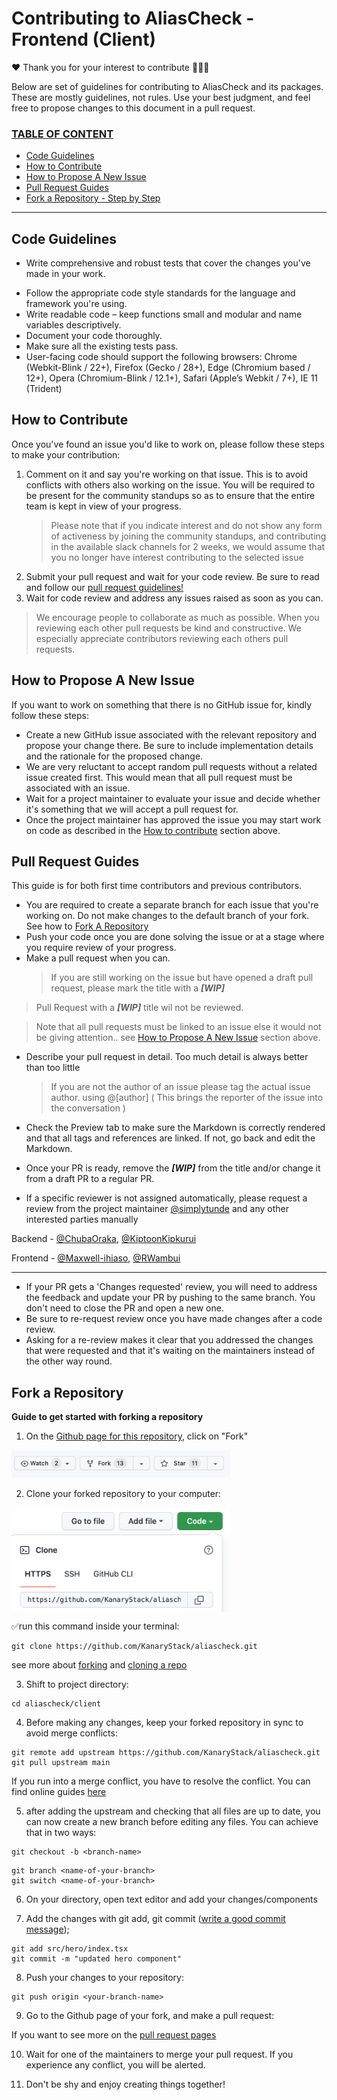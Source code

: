 # Contributing to AliasCheck - Frontend (Client)

❤ Thank you for your interest to contribute 🎉🎉🎉

Below are set of guidelines for contributing to AliasCheck and its packages. These are mostly guidelines, not rules. Use your best judgment, and feel free to propose changes to this document in a pull request.

### <u>TABLE OF CONTENT</u>

- <a href="#codeGuidelines">Code Guidelines</a>
- <a href="#contributing">How to Contribute</a>
- <a href="#proposeIssue">How to Propose A New Issue</a>
- <a href="#PRGuides">Pull Request Guides</a>
- <a href="#forkrepo">Fork a Repository - Step by Step</a>

---

## <b id="codeGuidelines">Code Guidelines</b>

- Write comprehensive and robust tests that cover the changes you've made in your work.

* Follow the appropriate code style standards for the language and framework you're using.
* Write readable code – keep functions small and modular and name variables descriptively.
* Document your code thoroughly.
* Make sure all the existing tests pass.
* User-facing code should support the following browsers:
  Chrome (Webkit-Blink / 22+),
  Firefox (Gecko / 28+),
  Edge (Chromium based / 12+),
  Opera (Chromium-Blink / 12.1+),
  Safari (Apple’s Webkit / 7+),
  IE 11 (Trident)

## <b id="contributing">How to Contribute</b>

Once you've found an issue you'd like to work on, please follow these steps to make your contribution:

1. Comment on it and say you're working on that issue. This is to avoid conflicts with others also working on the issue. You will be required to be present for the community standups so as to ensure that the entire team is kept in view of your progress.
   > Please note that if you indicate interest and do not show any form of activeness by joining the community standups, and contributing in the available slack channels for 2 weeks, we would assume that you no longer have interest contributing to the selected issue
2. Submit your pull request and wait for your code review. Be sure to read and follow our <a href="#PRGuides">pull request guidelines!</a>
3. Wait for code review and address any issues raised as soon as you can.

> We encourage people to collaborate as much as possible. When you reviewing each other pull requests be kind and constructive. We especially appreciate contributors reviewing each others pull requests.

## <b id="proposeIssue">How to Propose A New Issue</b>

If you want to work on something that there is no GitHub issue for, kindly follow these steps:

- Create a new GitHub issue associated with the relevant repository and propose your change there. Be sure to include implementation details and the rationale for the proposed change.
- We are very reluctant to accept random pull requests without a related issue created first. This would mean that all pull request must be associated with an issue.
- Wait for a project maintainer to evaluate your issue and decide whether it's something that we will accept a pull request for.
- Once the project maintainer has approved the issue you may start work on code as described in the <a href="#contributing">How to contribute</a> section above.

## <b id="PRGuides">Pull Request Guides</b>

This guide is for both first time contributors and previous contributors.

- You are required to create a separate branch for each issue that you're working on. Do not make changes to the default branch of your fork. See how to <a href="#forkrepo">Fork A Repository</a>
- Push your code once you are done solving the issue or at a stage where you require review of your progress.
- Make a pull request when you can.
  > If you are still working on the issue but have opened a draft pull request, please mark the title with a <i><strong>[WIP]</strong></i>

> Pull Request with a <i><strong>[WIP]</strong></i> title wil not be reviewed.

> Note that all pull requests must be linked to an issue else it would not be giving attention.. see <a href="#proposeIssue">How to Propose A New Issue</a> section above.

- Describe your pull request in detail. Too much detail is always better than too little

  > If you are not the author of an issue please tag the actual issue author. using @[author] ( This brings the reporter of the issue into the conversation )

- Check the Preview tab to make sure the Markdown is correctly rendered and that all tags and references are linked. If not, go back and edit the Markdown.

- Once your PR is ready, remove the <i><strong>[WIP]</strong></i> from the title and/or change it from a draft PR to a regular PR.
- If a specific reviewer is not assigned automatically, please request a review from the project maintainer [@simplytunde](https://github.com/simplytunde) and any other interested parties manually

Backend - [@ChubaOraka](https://github.com/ChubaOraka), [@KiptoonKipkurui](https://github.com/KiptoonKipkurui)

Frontend - [@Maxwell-ihiaso](https://github.com/Maxwell-ihiaso), [@RWambui](https://github.com/RWambui)

---

- If your PR gets a 'Changes requested' review, you will need to address the feedback and update your PR by pushing to the same branch. You don't need to close the PR and open a new one.
- Be sure to re-request review once you have made changes after a code review.
- Asking for a re-review makes it clear that you addressed the changes that were requested and that it's waiting on the maintainers instead of the other way round.

## <b id="forkrepo">Fork a Repository</b>

**Guide to get started with forking a repository**

1. On the [Github page for this repository](https://github.com/KanaryStack/aliascheck), click on "Fork"

<img width="350"  src="./public/assets/1st-preview.png"/>

<br>

2. Clone your forked repository to your computer:

<img align="center" width="350" src="./public/assets/preview3.png"/>

✅run this command inside your terminal:

```
git clone https://github.com/KanaryStack/aliascheck.git
```

see more about [forking]() and [cloning a repo]()

3. Shift to project directory:

```
cd aliascheck/client
```

4. Before making any changes, keep your forked repository in sync to avoid merge conflicts:

```
git remote add upstream https://github.com/KanaryStack/aliascheck.git
git pull upstream main
```

If you run into a merge conflict, you have to resolve the conflict. You can find online guides [here](https://opensource.com/article/20/4/git-merge-conflict)

5. after adding the upstream and checking that all files are up to date, you can now create a new branch before editing any files. You can achieve that in two ways:

```
git checkout -b <branch-name>
```

```
git branch <name-of-your-branch>
git switch <name-of-your-branch>
```

6. On your directory, open text editor and add your changes/components

7. Add the changes with git add, git commit ([write a good commit message](https://cbea.ms/git-commit/));

```
git add src/hero/index.tsx
git commit -m "updated hero component"
```

8. Push your changes to your repository:

```
git push origin <your-branch-name>
```

9. Go to the Github page of your fork, and make a pull request:

If you want to see more on the [pull request pages](https://docs.github.com/en/pull-requests/collaborating-with-pull-requests/proposing-changes-to-your-work-with-pull-requests/creating-a-pull-request)

10. Wait for one of the maintainers to merge your pull request. If you experience any conflict, you will be alerted.

11. Don't be shy and enjoy creating things together!

